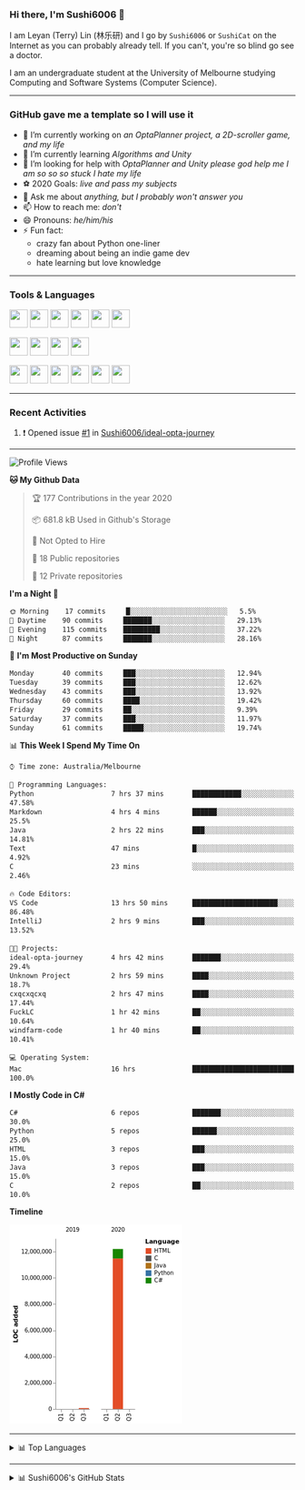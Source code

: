 ### Hi there, I'm Sushi6006 👋

<!--**Sushi6006/Sushi6006** is a ✨ _special_ ✨ repository because its `README.md` (this file) appears on your GitHub profile.-->

I am Leyan (Terry) Lin (林乐研) and I go by `Sushi6006` or `SushiCat` on the Internet as you can probably already tell. If you can't, you're so blind go see a doctor.

I am an undergraduate student at the University of Melbourne studying Computing and Software Systems (Computer Science). 

--- 

### GitHub gave me a template so I will use it
- 🔭 I’m currently working on *an OptaPlanner project, a 2D-scroller game, and my life*
- 🌱 I’m currently learning *Algorithms and Unity*
- 🤔 I’m looking for help with *OptaPlanner and Unity please god help me I am so so so stuck I hate my life*
- ⚽️ 2020 Goals: *live and pass my subjects*
- 💬 Ask me about *anything, but I probably won't answer you*
- 📫 How to reach me: *don't*
- 😄 Pronouns: *he/him/his*
- ⚡ Fun fact:
  - crazy fan about Python one-liner
  - dreaming about being an indie game dev
  - hate learning but love knowledge

---

### Tools & Languages
<p>
  <img height="32" width="32" src="https://cdn.jsdelivr.net/npm/simple-icons@v3/icons/apple.svg"/>
  <img height="32" width="32" src="https://cdn.jsdelivr.net/npm/simple-icons@v3/icons/visualstudiocode.svg"/>
  <img height="32" width="32" src="https://cdn.jsdelivr.net/npm/simple-icons@v3/icons/github.svg"/>
  <img height="32" width="32" src="https://cdn.jsdelivr.net/npm/simple-icons@v3/icons/git.svg"/>
  <img height="32" width="32" src="https://cdn.jsdelivr.net/npm/simple-icons@v3/icons/discord.svg"/>
  <img height="32" width="32" src="https://cdn.jsdelivr.net/npm/simple-icons@v3/icons/atom.svg"/>
</p>
<p>
  <img height="32" width="32" src="https://cdn.jsdelivr.net/npm/simple-icons@v3/icons/adobephotoshop.svg"/>
  <img height="32" width="32" src="https://cdn.jsdelivr.net/npm/simple-icons@v3/icons/adobexd.svg"/>
  <img height="32" width="32" src="https://cdn.jsdelivr.net/npm/simple-icons@v3/icons/vsco.svg"/>
  <img height="32" width="32" src="https://cdn.jsdelivr.net/npm/simple-icons@v3/icons/spotify.svg"/>
</p>
<p>
  <img height="32" width="32" src="https://cdn.jsdelivr.net/npm/simple-icons@v3/icons/python.svg"/>
  <img height="32" width="32" src="https://cdn.jsdelivr.net/npm/simple-icons@v3/icons/c.svg"/>
  <img height="32" width="32" src="https://cdn.jsdelivr.net/npm/simple-icons@v3/icons/csharp.svg"/>
  <img height="32" width="32" src="https://cdn.jsdelivr.net/npm/simple-icons@v3/icons/java.svg"/>
  <img height="32" width="32" src="https://cdn.jsdelivr.net/npm/simple-icons@v3/icons/markdown.svg"/>
  <img height="32" width="32" src="https://cdn.jsdelivr.net/npm/simple-icons@v3/icons/mysql.svg"/>
</p>

--- 

### Recent Activities
<!--START_SECTION:activity-->
1. ❗️ Opened issue [#1](https://github.com//Sushi6006/ideal-opta-journey/issues/1) in [Sushi6006/ideal-opta-journey](https://github.com//Sushi6006/ideal-opta-journey)
<!--END_SECTION:activity-->

---

<!--START_SECTION:waka-->
![Profile Views](http://img.shields.io/badge/Profile%20Views-64-blue)

**🐱 My Github Data** 

> 🏆 177 Contributions in the year 2020
 > 
> 📦 681.8 kB Used in Github's Storage 
 > 
> 🚫 Not Opted to Hire
 > 
> 📜 18 Public repositories
 > 
> 🔑 12 Private repositories 

**I'm a Night 🦉** 

```text
🌞 Morning    17 commits     █░░░░░░░░░░░░░░░░░░░░░░░░   5.5% 
🌆 Daytime    90 commits     ███████░░░░░░░░░░░░░░░░░░   29.13% 
🌃 Evening    115 commits    █████████░░░░░░░░░░░░░░░░   37.22% 
🌙 Night      87 commits     ███████░░░░░░░░░░░░░░░░░░   28.16%

```
📅 **I'm Most Productive on Sunday** 

```text
Monday       40 commits     ███░░░░░░░░░░░░░░░░░░░░░░   12.94% 
Tuesday      39 commits     ███░░░░░░░░░░░░░░░░░░░░░░   12.62% 
Wednesday    43 commits     ███░░░░░░░░░░░░░░░░░░░░░░   13.92% 
Thursday     60 commits     ████░░░░░░░░░░░░░░░░░░░░░   19.42% 
Friday       29 commits     ██░░░░░░░░░░░░░░░░░░░░░░░   9.39% 
Saturday     37 commits     ███░░░░░░░░░░░░░░░░░░░░░░   11.97% 
Sunday       61 commits     █████░░░░░░░░░░░░░░░░░░░░   19.74%

```


📊 **This Week I Spend My Time On** 

```text
⌚︎ Time zone: Australia/Melbourne

💬 Programming Languages: 
Python                   7 hrs 37 mins       ████████████░░░░░░░░░░░░░   47.58% 
Markdown                 4 hrs 4 mins        ██████░░░░░░░░░░░░░░░░░░░   25.5% 
Java                     2 hrs 22 mins       ███░░░░░░░░░░░░░░░░░░░░░░   14.81% 
Text                     47 mins             █░░░░░░░░░░░░░░░░░░░░░░░░   4.92% 
C                        23 mins             ░░░░░░░░░░░░░░░░░░░░░░░░░   2.46%

🔥 Code Editors: 
VS Code                  13 hrs 50 mins      █████████████████████░░░░   86.48% 
IntelliJ                 2 hrs 9 mins        ███░░░░░░░░░░░░░░░░░░░░░░   13.52%

🐱‍💻 Projects: 
ideal-opta-journey       4 hrs 42 mins       ███████░░░░░░░░░░░░░░░░░░   29.4% 
Unknown Project          2 hrs 59 mins       ████░░░░░░░░░░░░░░░░░░░░░   18.7% 
cxqcxqcxq                2 hrs 47 mins       ████░░░░░░░░░░░░░░░░░░░░░   17.44% 
FuckLC                   1 hr 42 mins        ██░░░░░░░░░░░░░░░░░░░░░░░   10.64% 
windfarm-code            1 hr 40 mins        ██░░░░░░░░░░░░░░░░░░░░░░░   10.41%

💻 Operating System: 
Mac                      16 hrs              █████████████████████████   100.0%

```

**I Mostly Code in C#** 

```text
C#                       6 repos             ███████░░░░░░░░░░░░░░░░░░   30.0% 
Python                   5 repos             ██████░░░░░░░░░░░░░░░░░░░   25.0% 
HTML                     3 repos             ███░░░░░░░░░░░░░░░░░░░░░░   15.0% 
Java                     3 repos             ███░░░░░░░░░░░░░░░░░░░░░░   15.0% 
C                        2 repos             ██░░░░░░░░░░░░░░░░░░░░░░░   10.0%

```


**Timeline**

![Chart not found](https://github.com/Sushi6006/Sushi6006/blob/master/charts/bar_graph.png) 


<!--END_SECTION:waka-->


<!--
---

### Spotify Now Playing
<img src="https://novatorem-eight-fawn.vercel.app/api/spotify" alt="Sushi6006 Spotify Playing" width="350"/>
-->

--- 

<details>
  <summary>📊 Top Languages</summary>
  <br>
  <img src="https://github-readme-stats.vercel.app/api/top-langs/?username=sushi6006&layout=compact" alt="Top Langs">
</details>

---

<details>
  <summary>📊 Sushi6006's GitHub Stats</summary>
  <br>
  <img alt="Sushi6006's Github Stats" src="https://github-readme-stats.sushi6006.vercel.app/api?username=Sushi6006&show_icons=true"/>
</details>
  


